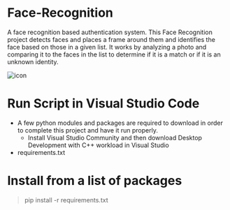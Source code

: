 # Face-Recognition
A face recognition based authentication system.
This Face Recognition project detects faces and places a frame around them and identifies the face based on those in a given list. It works by analyzing a photo and comparing it to the faces in the list to determine if it is a match or if it is an unknown identity.

![icon](https://user-images.githubusercontent.com/97943778/193440390-1899c761-7650-4ee7-9407-cfa75196b762.gif)

# Run Script in Visual Studio Code
- A few python modules and packages are required to download in order to complete this project and have it run properly.
  - Install Visual Studio Community and then download Desktop Development with C++ workload in Visual Studio
- requirements.txt


 # Install from a list of packages 
> pip install -r requirements.txt